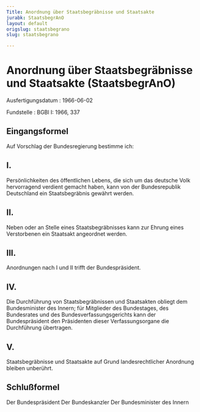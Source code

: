 ```yaml
---
Title: Anordnung über Staatsbegräbnisse und Staatsakte
jurabk: StaatsbegrAnO
layout: default
origslug: staatsbegrano
slug: staatsbegrano

---
```


# Anordnung über Staatsbegräbnisse und Staatsakte (StaatsbegrAnO)

Ausfertigungsdatum
:   1966-06-02

Fundstelle
:   BGBl I: 1966, 337

## Eingangsformel

Auf Vorschlag der Bundesregierung bestimme ich:

## I.

Persönlichkeiten des öffentlichen Lebens, die sich um das deutsche
Volk hervorragend verdient gemacht haben, kann von der Bundesrepublik
Deutschland ein Staatsbegräbnis gewährt werden.

## II.

Neben oder an Stelle eines Staatsbegräbnisses kann zur Ehrung eines
Verstorbenen ein Staatsakt angeordnet werden.

## III.

Anordnungen nach I und II trifft der Bundespräsident.

## IV.

Die Durchführung von Staatsbegräbnissen und Staatsakten obliegt dem
Bundesminister des Innern; für Mitglieder des Bundestages, des
Bundesrates und des Bundesverfassungsgerichts kann der Bundespräsident
den Präsidenten dieser Verfassungsorgane die Durchführung übertragen.

## V.

Staatsbegräbnisse und Staatsakte auf Grund landesrechtlicher Anordnung
bleiben unberührt.

## Schlußformel

Der Bundespräsident
Der Bundeskanzler
Der Bundesminister des Innern


